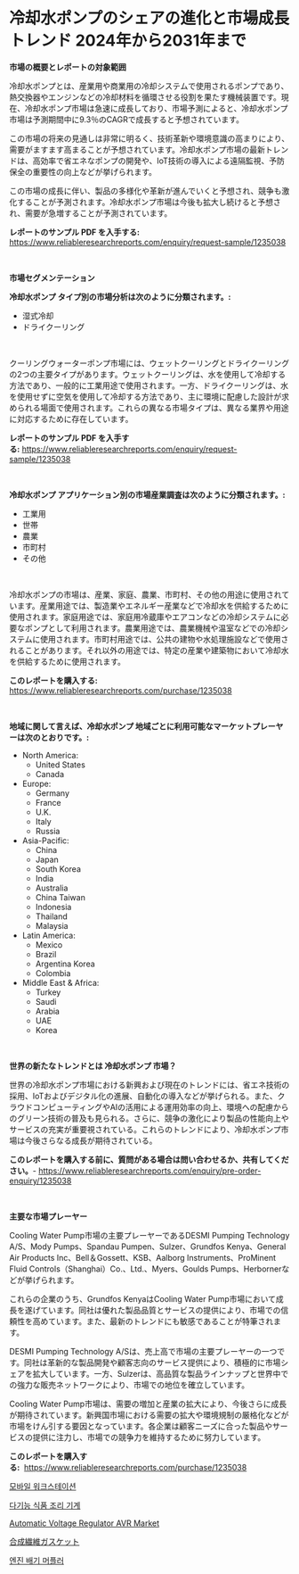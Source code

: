 <p><h1>冷却水ポンプのシェアの進化と市場成長トレンド 2024年から2031年まで</h1></p><p><strong>市場の概要とレポートの対象範囲</strong></p>
<p><p>冷却水ポンプとは、産業用や商業用の冷却システムで使用されるポンプであり、熱交換器やエンジンなどの冷却材料を循環させる役割を果たす機械装置です。現在、冷却水ポンプ市場は急速に成長しており、市場予測によると、冷却水ポンプ市場は予測期間中に9.3％のCAGRで成長すると予想されています。</p><p>この市場の将来の見通しは非常に明るく、技術革新や環境意識の高まりにより、需要がますます高まることが予想されています。冷却水ポンプ市場の最新トレンドは、高効率で省エネなポンプの開発や、IoT技術の導入による遠隔監視、予防保全の重要性の向上などが挙げられます。</p><p>この市場の成長に伴い、製品の多様化や革新が進んでいくと予想され、競争も激化することが予測されます。冷却水ポンプ市場は今後も拡大し続けると予想され、需要が急増することが予測されています。</p></p>
<p><strong>レポートのサンプル PDF を入手する:</strong> <a href="https://www.reliableresearchreports.com/enquiry/request-sample/1235038">https://www.reliableresearchreports.com/enquiry/request-sample/1235038</a></p>
<p>&nbsp;</p>
<p><strong>市場セグメンテーション</strong></p>
<p><strong>冷却水ポンプ タイプ別の市場分析は次のように分類されます。:</strong></p>
<p><ul><li>湿式冷却</li><li>ドライクーリング</li></ul></p>
<p>&nbsp;</p>
<p><p>クーリングウォーターポンプ市場には、ウェットクーリングとドライクーリングの2つの主要タイプがあります。ウェットクーリングは、水を使用して冷却する方法であり、一般的に工業用途で使用されます。一方、ドライクーリングは、水を使用せずに空気を使用して冷却する方法であり、主に環境に配慮した設計が求められる場面で使用されます。これらの異なる市場タイプは、異なる業界や用途に対応するために存在しています。</p></p>
<p><strong>レポートのサンプル PDF を入手する:</strong>&nbsp;<a href="https://www.reliableresearchreports.com/enquiry/request-sample/1235038">https://www.reliableresearchreports.com/enquiry/request-sample/1235038</a></p>
<p>&nbsp;</p>
<p><strong> 冷却水ポンプ アプリケーション別の市場産業調査は次のように分類されます。:</strong></p>
<p><ul><li>工業用</li><li>世帯</li><li>農業</li><li>市町村</li><li>その他</li></ul></p>
<p>&nbsp;</p>
<p><p>冷却水ポンプの市場は、産業、家庭、農業、市町村、その他の用途に使用されています。産業用途では、製造業やエネルギー産業などで冷却水を供給するために使用されます。家庭用途では、家庭用冷蔵庫やエアコンなどの冷却システムに必要なポンプとして利用されます。農業用途では、農業機械や温室などでの冷却システムに使用されます。市町村用途では、公共の建物や水処理施設などで使用されることがあります。それ以外の用途では、特定の産業や建築物において冷却水を供給するために使用されます。</p></p>
<p><strong>このレポートを購入する:</strong>&nbsp; <a href="https://www.reliableresearchreports.com/purchase/1235038">https://www.reliableresearchreports.com/purchase/1235038</a></p>
<p>&nbsp;</p>
<p><strong>地域に関して言えば、冷却水ポンプ 地域ごとに利用可能なマーケットプレーヤーは次のとおりです。:</strong></p>
<p><ul>
    <li>
        North America:
        <ul>
            <li>United States</li>
            <li>Canada</li>
        </ul>
    </li>
    <li>
        Europe:
        <ul>
            <li>Germany</li>
            <li>France</li>
            <li>U.K.</li>
            <li>Italy</li>
            <li>Russia</li>
        </ul>
    </li>
    <li>
        Asia-Pacific:
        <ul>
            <li>China</li>
            <li>Japan</li>
            <li>South Korea</li>
            <li>India</li>
            <li>Australia</li>
            <li>China Taiwan</li>
            <li>Indonesia</li>
            <li>Thailand</li>
            <li>Malaysia</li>
        </ul>
    </li>
    <li>
        Latin America:
        <ul>
            <li>Mexico</li>
            <li>Brazil</li>
            <li>Argentina Korea</li>
            <li>Colombia</li>
        </ul>
    </li>
    <li>
        Middle East & Africa:
        <ul>
            <li>Turkey</li>
            <li>Saudi</li>
            <li>Arabia</li>
            <li>UAE</li>
            <li>Korea</li>
        </ul>
    </li>
    </ul></p>
<p>&nbsp;</p>
<p><strong>世界の新たなトレンドとは 冷却水ポンプ 市場？</strong></p>
<p><p>世界の冷却水ポンプ市場における新興および現在のトレンドには、省エネ技術の採用、IoTおよびデジタル化の進展、自動化の導入などが挙げられる。また、クラウドコンピューティングやAIの活用による運用効率の向上、環境への配慮からのグリーン技術の普及も見られる。さらに、競争の激化により製品の性能向上やサービスの充実が重要視されている。これらのトレンドにより、冷却水ポンプ市場は今後さらなる成長が期待されている。</p></p>
<p><strong>このレポートを購入する前に、質問がある場合は問い合わせるか、共有してください。</strong>- <a href="https://www.reliableresearchreports.com/enquiry/pre-order-enquiry/1235038">https://www.reliableresearchreports.com/enquiry/pre-order-enquiry/1235038</a></p>
<p>&nbsp;</p>
<p><strong>主要な市場プレーヤー</strong></p>
<p><p>Cooling Water Pump市場の主要プレーヤーであるDESMI Pumping Technology A/S、Mody Pumps、Spandau Pumpen、Sulzer、Grundfos Kenya、General Air Products Inc、Bell＆Gossett、KSB、Aalborg Instruments、ProMinent Fluid Controls（Shanghai）Co.、Ltd.、Myers、Goulds Pumps、Herbornerなどが挙げられます。</p><p>これらの企業のうち、Grundfos KenyaはCooling Water Pump市場において成長を遂げています。同社は優れた製品品質とサービスの提供により、市場での信頼性を高めています。また、最新のトレンドにも敏感であることが特筆されます。</p><p>DESMI Pumping Technology A/Sは、売上高で市場の主要プレーヤーの一つです。同社は革新的な製品開発や顧客志向のサービス提供により、積極的に市場シェアを拡大しています。一方、Sulzerは、高品質な製品ラインナップと世界中での強力な販売ネットワークにより、市場での地位を確立しています。</p><p>Cooling Water Pump市場は、需要の増加と産業の拡大により、今後さらに成長が期待されています。新興国市場における需要の拡大や環境規制の厳格化などが市場をけん引する要因となっています。各企業は顧客ニーズに合った製品やサービスの提供に注力し、市場での競争力を維持するために努力しています。</p></p>
<p><strong>このレポートを購入する:</strong>&nbsp;&nbsp;<a href="https://www.reliableresearchreports.com/purchase/1235038">https://www.reliableresearchreports.com/purchase/1235038</a></p>
<p><p><a href="https://github.com/WilburKihn5676/Market-Research-Report-List-1/blob/main/606915111077.md">모바일 워크스테이션</a></p><p><a href="https://github.com/wallacBahrtyinger567686/Market-Research-Report-List-1/blob/main/829162611078.md">다기능 식품 조리 기계</a></p><p><a href="https://medium.com/@v25590012/automatic-voltage-regulator-avr-market-research-report-its-history-and-forecast-2024-to-2031-bad8b4fd059f">Automatic Voltage Regulator AVR Market</a></p><p><a href="https://github.com/EthanMorar2011/Market-Research-Report-List-1/blob/main/741979911893.md">合成繊維ガスケット</a></p><p><a href="https://medium.com/@lizaheller2023/%EC%97%94%EC%A7%84-%EB%B0%B0%EA%B8%B0-%EB%A8%B8%ED%94%8C%EB%9F%AC-%EC%8B%9C%EC%9E%A5-%EB%B3%B4%EA%B3%A0%EC%84%9C%EB%8A%94-%EC%9D%B4-%EC%8B%9C%EC%9E%A5%EC%9D%98-%EC%B5%9C%EC%8B%A0-%EB%8F%99%ED%96%A5%EA%B3%BC-%EC%84%B1%EC%9E%A5-%EA%B8%B0%ED%9A%8C%EB%A5%BC-%EB%B3%B4%EC%97%AC%EC%A4%8D%EB%8B%88%EB%8B%A4-1b4d14f16caf">엔진 배기 머플러</a></p></p>
